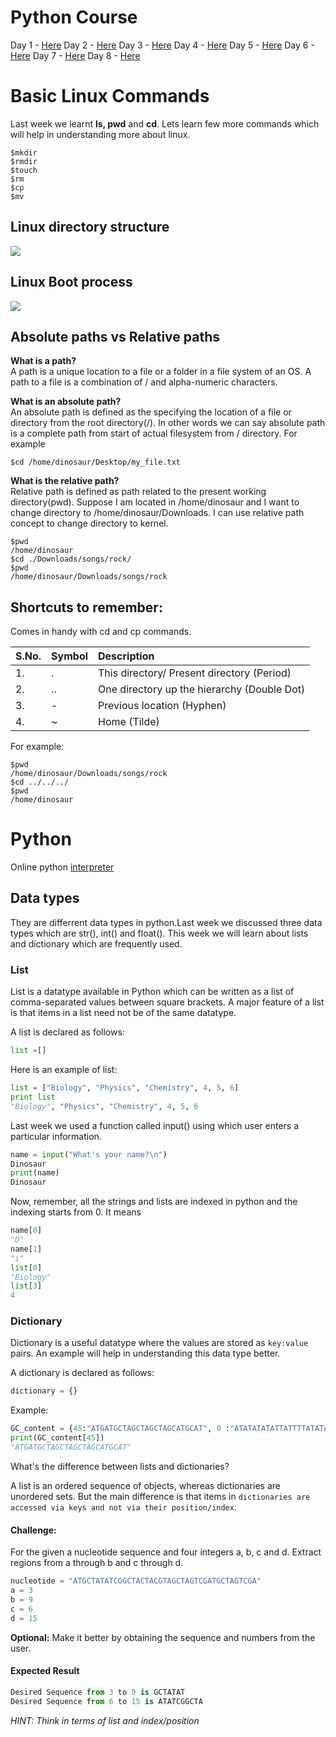 # Python Course

Day 1 - [Here](https://rameshbalan.github.io/Python-Course/Day1) 
Day 2 - [Here](https://rameshbalan.github.io/Python-Course/Day2) 
Day 3 - [Here](https://rameshbalan.github.io/Python-Course/Day3)
Day 4 - [Here](https://rameshbalan.github.io/Python-Course/Day4)
Day 5 - [Here](https://rameshbalan.github.io/Python-Course/Day5)
Day 6 - [Here](https://rameshbalan.github.io/Python-Course/Day6)
Day 7 - [Here](https://rameshbalan.github.io/Python-Course/Day7)
Day 8 - [Here](https://rameshbalan.github.io/Python-Course/Day8)


# Basic Linux Commands

Last week we learnt **ls, pwd** and **cd**. Lets learn few more commands which will help in understanding more about linux.

```shell
$mkdir
$rmdir
$touch
$rm
$cp
$mv
```

## Linux directory structure

![](filesystem-structure.png)

## Linux Boot process

![](linux-boot-process.png)

## Absolute paths vs Relative paths

**What is a path?**  
A path is a unique location to a file or a folder in a file system of an OS. A path to a file is a combination of / and alpha-numeric characters.

**What is an absolute path?**  
An absolute path is defined as the specifying the location of a file or directory from the root directory(/). In other words we can say absolute path is a complete path from start of actual filesystem from / directory. For example

```shell
$cd /home/dinosaur/Desktop/my_file.txt
```

**What is the relative path?**  
Relative path is defined as path related to the present working directory(pwd). Suppose I am located in /home/dinosaur and I want to change directory to /home/dinosaur/Downloads. I can use relative path concept to change directory to kernel.

```shell
$pwd
/home/dinosaur
$cd ./Downloads/songs/rock/
$pwd 
/home/dinosaur/Downloads/songs/rock
```

## Shortcuts to remember:

Comes in handy with cd and cp commands.

|S.No.| Symbol | Description
|:----|:-------|:-------------------------------------------
|1.   | .      | This directory/ Present directory (Period)
|2.   | ..     | One directory up the hierarchy (Double Dot)
|3.   | -      | Previous location (Hyphen)
|4.   | ~      | Home (Tilde)

For example:  

```shell
$pwd 
/home/dinosaur/Downloads/songs/rock
$cd ../../../
$pwd
/home/dinosaur
```

# Python 

Online python [interpreter](http://www.compileonline.com/execute_python3_online.php)

## Data types

They are differrent data types in python.Last week we discussed three data types which are str(), int() and float(). This week we will learn about lists and dictionary which are frequently used.

### List

List is a datatype available in Python which can be written as a list of comma-separated values between square brackets. A major feature of a list is that items in a list need not be of the same datatype.

A list is declared as follows:

```python
list =[]
```

Here is an example of list:

```python
list = ["Biology", "Physics", "Chemistry", 4, 5, 6]
print list
"Biology", "Physics", "Chemistry", 4, 5, 6
```

Last week we used a function called input() using which user enters a particular information.

```python
name = input("What's your name?\n")
Dinosaur
print(name)
Dinosaur
```

Now, remember, all the strings and lists are indexed in python and the indexing starts from 0. It means

```python
name[0]
"D"
name[1]
"i"
list[0]
"Biology"
list[3]
4
```

### Dictionary

Dictionary is a useful datatype where the values are stored as `key:value` pairs. An example will help in understanding this data type better.

A dictionary is declared as follows:

```python
dictionary = {}
```

Example:

```python
GC_content = {45:"ATGATGCTAGCTAGCTAGCATGCAT", 0 :"ATATATATATTATTTTATATATATATATA", 49 : "CTAGTGCATGCTAGCTAGCTAGCTAGCTAGTCGTAGCTAGTCGATCGTACT", 64 : "GCAGCAGCAGCGCGTGCTAGCAGCAGCGCAGCTGCTAGTCGATCGTA", 50:"GCAGCAGCAGCGCGTGCTAGCAGCAGCGCAGCTGCTAGTCGATCGTA", 100: "GCGCGCGCGCGCGCGCCCCGGGGCGCGCGCGCGCGGGG"}
print(GC_content[45])
"ATGATGCTAGCTAGCTAGCATGCAT"
```

What's the difference between lists and dictionaries? 

A list is an ordered sequence of objects, whereas dictionaries are unordered sets. But the main difference is that items in `dictionaries are accessed via keys and not via their position/index`.

#### Challenge:

For the given a nucleotide sequence and four integers a, b, c and d. Extract regions from a through b and c through d.

```python
nucleotide = "ATGCTATATCGGCTACTACGTAGCTAGTCGATGCTAGTCGA"
a = 3
b = 9
c = 6
d = 15
```

**Optional:** Make it better by obtaining the sequence and numbers from the user.

#### Expected Result
```python
Desired Sequence from 3 to 9 is GCTATAT
Desired Sequence from 6 to 15 is ATATCGGCTA
```

*HINT: Think in terms of list and index/position*
